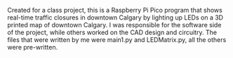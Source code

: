 Created for a class project, this is a Raspberry Pi Pico program that shows real-time traffic closures in downtown Calgary by lighting up LEDs on a 3D printed map of downtown Calgary.
I was responsible for the software side of the project, while others worked on the CAD design and circuitry. The files that were written by me were main1.py and LEDMatrix.py, all the others were pre-written.

